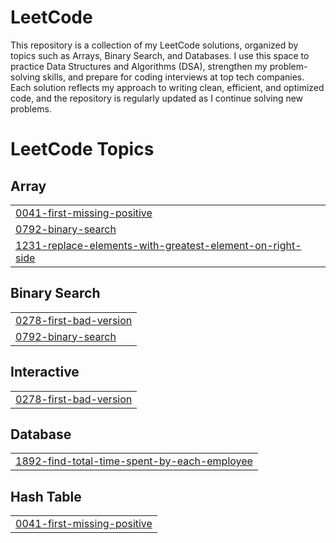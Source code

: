 # LeetCode
This repository is a collection of my LeetCode solutions, organized by topics such as Arrays, Binary Search, and Databases. I use this space to practice Data Structures and Algorithms (DSA), strengthen my problem-solving skills, and prepare for coding interviews at top tech companies. Each solution reflects my approach to writing clean, efficient, and optimized code, and the repository is regularly updated as I continue solving new problems.

<!---LeetCode Topics Start-->
# LeetCode Topics
## Array
|  |
| ------- |
| [0041-first-missing-positive](https://github.com/teenudeekshith982-ctrl/LeetCode/tree/master/0041-first-missing-positive) |
| [0792-binary-search](https://github.com/teenudeekshith982-ctrl/LeetCode/tree/master/0792-binary-search) |
| [1231-replace-elements-with-greatest-element-on-right-side](https://github.com/teenudeekshith982-ctrl/LeetCode/tree/master/1231-replace-elements-with-greatest-element-on-right-side) |
## Binary Search
|  |
| ------- |
| [0278-first-bad-version](https://github.com/teenudeekshith982-ctrl/LeetCode/tree/master/0278-first-bad-version) |
| [0792-binary-search](https://github.com/teenudeekshith982-ctrl/LeetCode/tree/master/0792-binary-search) |
## Interactive
|  |
| ------- |
| [0278-first-bad-version](https://github.com/teenudeekshith982-ctrl/LeetCode/tree/master/0278-first-bad-version) |
## Database
|  |
| ------- |
| [1892-find-total-time-spent-by-each-employee](https://github.com/teenudeekshith982-ctrl/LeetCode/tree/master/1892-find-total-time-spent-by-each-employee) |
## Hash Table
|  |
| ------- |
| [0041-first-missing-positive](https://github.com/teenudeekshith982-ctrl/LeetCode/tree/master/0041-first-missing-positive) |
<!---LeetCode Topics End-->
